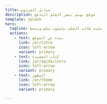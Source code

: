 ```yaml
---
title: سنابل الفردوس
description: موقع يهتم بنشر العلم النافع
template: splash
hero:
  tagline: حلية طالب العلم بإسلوب سلس ومبسط
  actions:
    - text: نبذة عن الموقع
      link: /ar/intro
      icon: left-arrow
      variant: primary
    - text: كتاب العقيدة
      link: /ar/aqida/intro
      icon: left-arrow
      variant: primary
    - text: المظهر
      link: /ar/theme
      icon: left-arrow
	  variant: primary

---
```


<!--stackedit_data:
eyJoaXN0b3J5IjpbLTE3MzMyNjI4NzJdfQ==
-->